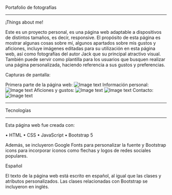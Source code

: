 
Portafolio de fotografías
________________________________________________________________________________________________________________________________________________
¡Things about me!

Este es un proyecto personal, es una página web adaptable a dispositivos de distintos tamaños, es decir, responsive.
El propósito de esta página es mostrar algunas cosas sobre mí, algunos apartados sobre mis gustos y aficiones, incluye imágenes editadas para su utilización en esta página web, así como fotografías del autor Jack que su principal atractivo visual.
También puede servir como plantilla para los usuarios que busquen realizar una página personalizada, haciendo referencia a sus gustos y preferencias.

Capturas de pantalla:

Primera parte de la página web:
 ![Image text](https://github.com/JAQUELINEFP/mylife.github.io/blob/main/imagenes/readme/a1.jpeg)
Información personal:
 ![Image text](https://github.com/JAQUELINEFP/mylife.github.io/blob/main/imagenes/readme/b2.jpeg)
Aficiones y gustos:
 ![Image text](https://github.com/JAQUELINEFP/mylife.github.io/blob/main/imagenes/readme/c3.jpeg)
 ![Image text](https://github.com/JAQUELINEFP/mylife.github.io/blob/main/imagenes/readme/d4.jpeg)
Contacto:
 ![Image text](https://github.com/JAQUELINEFP/mylife.github.io/blob/main/imagenes/readme/e5.jpeg)
 
 
 
________________________________________________________________________________________________________________________________________________
Tecnologías
________________________________________________________________________________________________________________________________________________
Esta página web fue creada con:

•	HTML
•	CSS
•	JavaScript
•	Bootstrap 5

Además, se incluyeron Google Fonts para personalizar la fuente y Bootstrap icons para incorporar íconos como flechas y logos de redes sociales populares.

Español

El texto de la página web está escrito en español, al igual que las clases y atributos personalizados. Las clases relacionadas con Bootstrap se incluyeron en inglés.


